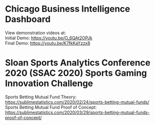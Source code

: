 # Chicago Business Intelligence Dashboard

View demonstration videos at: \
Initial Demo: https://youtu.be/O_6QAt2OPJk \
Final Demo: https://youtu.be/K7fkKaYzzx8 

# Sloan Sports Analytics Conference 2020 (SSAC 2020) Sports Gaming Innovation Challenge

Sports Betting Mutual Fund Theory: https://sublimestatistics.com/2020/02/24/sports-betting-mutual-funds/ \
Sports Betting Mutual Fund Proof of Concept: https://sublimestatistics.com/2020/03/29/sports-betting-mutual-funds-proof-of-concept/
